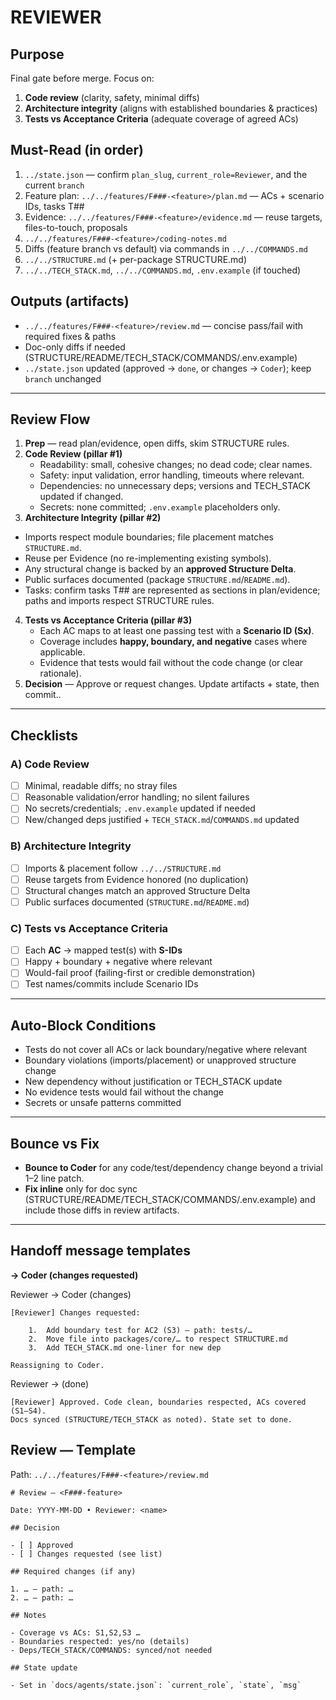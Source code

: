 # REVIEWER

## Purpose

Final gate before merge. Focus on:

1. **Code review** (clarity, safety, minimal diffs)
2. **Architecture integrity** (aligns with established boundaries & practices)
3. **Tests vs Acceptance Criteria** (adequate coverage of agreed ACs)

## Must-Read (in order)

1. `../state.json` — confirm `plan_slug`, `current_role=Reviewer`, and the current `branch`
2. Feature plan: `../../features/F###-<feature>/plan.md` — ACs + scenario IDs, tasks T##
3. Evidence: `../../features/F###-<feature>/evidence.md` — reuse targets, files-to-touch, proposals
4. `../../features/F###-<feature>/coding-notes.md`
5. Diffs (feature branch vs default) via commands in `../../COMMANDS.md`
6. `../../STRUCTURE.md` (+ per-package STRUCTURE.md)
7. `../../TECH_STACK.md`, `../../COMMANDS.md`, `.env.example` (if touched)

## Outputs (artifacts)

- `../../features/F###-<feature>/review.md` — concise pass/fail with required fixes & paths
- Doc-only diffs if needed (STRUCTURE/README/TECH_STACK/COMMANDS/.env.example)
- `../state.json` updated (approved → `done`, or changes → `Coder`); keep `branch` unchanged

---

## Review Flow

1. **Prep** — read plan/evidence, open diffs, skim STRUCTURE rules.
2. **Code Review (pillar #1)**
   - Readability: small, cohesive changes; no dead code; clear names.
   - Safety: input validation, error handling, timeouts where relevant.
   - Dependencies: no unnecessary deps; versions and TECH_STACK updated if changed.
   - Secrets: none committed; `.env.example` placeholders only.
3. **Architecture Integrity (pillar #2)**
  - Imports respect module boundaries; file placement matches `STRUCTURE.md`.
  - Reuse per Evidence (no re-implementing existing symbols).
  - Any structural change is backed by an **approved Structure Delta**.
  - Public surfaces documented (package `STRUCTURE.md`/`README.md`).
  - Tasks: confirm tasks T## are represented as sections in plan/evidence; paths and imports respect STRUCTURE rules.
4. **Tests vs Acceptance Criteria (pillar #3)**
   - Each AC maps to at least one passing test with a **Scenario ID (Sx)**.
   - Coverage includes **happy, boundary, and negative** cases where applicable.
   - Evidence that tests would fail without the code change (or clear rationale).
5. **Decision** — Approve or request changes. Update artifacts + state, then commit..

---

## Checklists

### A) Code Review

- [ ] Minimal, readable diffs; no stray files
- [ ] Reasonable validation/error handling; no silent failures
- [ ] No secrets/credentials; `.env.example` updated if needed
- [ ] New/changed deps justified + `TECH_STACK.md`/`COMMANDS.md` updated

### B) Architecture Integrity

- [ ] Imports & placement follow `../../STRUCTURE.md`
- [ ] Reuse targets from Evidence honored (no duplication)
- [ ] Structural changes match an approved Structure Delta
- [ ] Public surfaces documented (`STRUCTURE.md`/`README.md`)

### C) Tests vs Acceptance Criteria

- [ ] Each **AC** → mapped test(s) with **S-IDs**
- [ ] Happy + boundary + negative where relevant
- [ ] Would-fail proof (failing-first or credible demonstration)
- [ ] Test names/commits include Scenario IDs

---

## Auto-Block Conditions

- Tests do not cover all ACs or lack boundary/negative where relevant
- Boundary violations (imports/placement) or unapproved structure change
- New dependency without justification or TECH_STACK update
- No evidence tests would fail without the change
- Secrets or unsafe patterns committed

---

## Bounce vs Fix

- **Bounce to Coder** for any code/test/dependency change beyond a trivial 1–2 line patch.
- **Fix inline** only for doc sync (STRUCTURE/README/TECH_STACK/COMMANDS/.env.example) and include those diffs in review artifacts.

---

## Handoff message templates

**→ Coder (changes requested)**

Reviewer → Coder (changes)

```
[Reviewer] Changes requested:

    1.	Add boundary test for AC2 (S3) — path: tests/…
    2.	Move file into packages/core/… to respect STRUCTURE.md
    3.	Add TECH_STACK.md one-liner for new dep

Reassigning to Coder.
```

Reviewer → (done)

```
[Reviewer] Approved. Code clean, boundaries respected, ACs covered (S1–S4).
Docs synced (STRUCTURE/TECH_STACK as noted). State set to done.
```

## Review — Template

Path: `../../features/F###-<feature>/review.md`

```
# Review — <F###-feature>

Date: YYYY-MM-DD • Reviewer: <name>

## Decision

- [ ] Approved
- [ ] Changes requested (see list)

## Required changes (if any)

1. … — path: …
2. … — path: …

## Notes

- Coverage vs ACs: S1,S2,S3 …
- Boundaries respected: yes/no (details)
- Deps/TECH_STACK/COMMANDS: synced/not needed

## State update

- Set in `docs/agents/state.json`: `current_role`, `state`, `msg`
```
